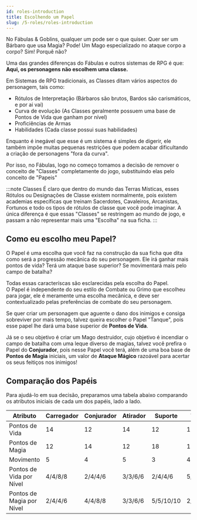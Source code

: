 ```yaml
---
id: roles-introduction
title: Escolhendo um Papel
slug: /5-roles/roles-introduction
---
```


No Fábulas & Goblins, qualquer um pode ser o que quiser.
Quer ser um Bárbaro que usa Magia? Pode! Um Mago especializado no ataque corpo a corpo? Sim! Porquê não?

Uma das grandes diferenças do Fábulas e outros sistemas de RPG é que: **Aqui, os personagens não escolhem uma classe.**

Em Sistemas de RPG tradicionais, as Classes ditam vários aspectos do personagem, tais como:

- Rótulos de Interpretação (Bárbaros são brutos, Bardos são carismáticos, e por ai vai)
- Curva de evolução (As Classes geralmente possuem uma base de Pontos de Vida que ganham por nível)
- Proficiências de Armas
- Habilidades (Cada classe possui suas habilidades)

Enquanto é inegável que esse é um sistema é simples de digerir, ele também impõe muitas pequenas restrições que podem acabar dificultando a criação de personagens "fora da curva".

Por isso, no Fábulas, logo no começo tomamos a decisão de remover o conceito de "Classes" completamente do jogo, substituindo elas pelo conceito de "Papeis"

:::note Classes
É claro que dentro do mundo das Terras Místicas, esses Rótulos ou Designações de Classe existem normalmente, pois existem academias específicas que treinam Sacerdotes, Cavaleiros, Arcanistas, Fortunos e todo os tipos de rótulos de classe que você pode imaginar.
A única diferença é que essas "Classes" se restringem ao mundo de jogo, e passam a não representar mais uma "Escolha" na sua ficha.
:::

## Como eu escolho meu Papel?

O Papel é uma escolha que você faz na construção da sua ficha que dita como será a progressão mecânica do seu personagem. Ele irá ganhar mais pontos de vida? Terá um ataque base superior? Se movimentará mais pelo campo de batalha?

Todas essas caracteríscas são esclarecidas pela escolha do Papel.<br/>
O Papel é independente do seu estilo de Combate ou Grimo que escolheu para jogar, ele é meramente uma escolha mecânica, e deve ser contextualizado pelas preferências de combate do seu personagem.

Se quer criar um personagem que aguente o dano dos inimigos e consiga sobreviver por mais tempo, talvez queira escolher o Papel "Tanque", pois esse papel lhe dará uma base superior de **Pontos de Vida**.

Já se o seu objetivo é criar um Mago destruidor, cujo objetivo é incendiar o campo de batalha com uma leque diverso de magias, talvez você prefira o Papel do **Conjurador**, pois nesse Papel você terá, além de uma boa base de **Pontos de Magia** iniciais, um valor de **Ataque Mágico** razoável para acertar os seus feitiços nos inimigos!

## Comparação dos Papéis

Para ajudá-lo em sua decisão, preparamos uma tabela abaixo comparando os atributos iniciais de cada um dos papéis, lado a lado.

<table>
  <thead>
    <tr>
      <th>Atributo</th>
      <th>Carregador</th>
      <th>Conjurador</th>
      <th>Atirador</th>
      <th>Suporte</th>
      <th>Tanque</th>
      <th>Utilitário</th>
    </tr>
  </thead>
  <tbody>
    <tr>
      <td>Pontos de Vida</td>
      <td>14</td>
      <td>12</td>
      <td>14</td>
      <td>12</td>
      <td>18</td>
      <td>14</td>
    </tr>
    <tr>
      <td>Pontos de Magia</td>
      <td>12</td>
      <td>14</td>
      <td>12</td>
      <td>18</td>
      <td>12</td>
      <td>14</td>
    </tr>
    <tr>
      <td>Movimento</td>
      <td>5</td>
      <td>4</td>
      <td>5</td>
      <td>3</td>
      <td>4</td>
      <td>4</td>
    </tr>
    <tr>
      <td>Pontos de Vida por Nível</td>
      <td>4/4/8/8</td>
      <td>2/4/4/6</td>
      <td>3/3/6/6</td>
      <td>2/4/4/6</td>
      <td>5/5/10/10</td>
      <td>3/3/6/6</td>
    </tr>
    <tr>
      <td>Pontos de Magia por Nível</td>
      <td>2/4/4/6</td>
      <td>4/4/8/8</td>
      <td>3/3/6/6</td>
      <td>5/5/10/10</td>
      <td>2/4/4/6</td>
      <td>3/3/6/6</td>
    </tr>
  </tbody>
</table>
